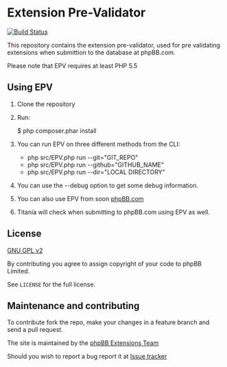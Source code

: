 Extension Pre-Validator
=======================

[![Build Status](https://travis-ci.org/phpbb/epv.png?branch=master)](https://travis-ci.org/phpbb/epv)

This repository contains the extension pre-validator, used for pre validating extensions when submittion to the database at phpBB.com.

Please note that EPV requires at least PHP 5.5 

Using EPV
---------

1. Clone the repository
1. Run:

    $ php composer.phar install

1. You can run EPV on three different methods from the CLI:
	* php src/EPV.php run --git="GIT_REPO"
	* php src/EPV.php run --github="GITHUB_NAME"
	* php src/EPV.php run --dir="LOCAL DIRECTORY"
1. You can use the --debug option to get some debug information.
1. You can also use EPV from soon [phpBB.com](https://www.phpbb.com/extensions/epv/)
1. Titania will check when submitting to phpBB.com using EPV as well.

License
-------
[GNU GPL v2](http://opensource.org/licenses/gpl-2.0)

By contributing you agree to assign copyright of your code to phpBB Limited.

See `LICENSE` for the full license.

Maintenance and contributing
----------------------------

To contribute fork the repo, make your changes in a feature branch and send a pull request.

The site is maintained by the [phpBB Extensions Team](https://www.phpbb.com/community/memberlist.php?mode=group&g=7331)

Should you wish to report a bug report it at [Issue tracker](https://github.com/phpbb/epv/issues)
